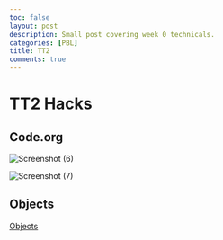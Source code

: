 ```yaml
---
toc: false
layout: post
description: Small post covering week 0 technicals.
categories: [PBL]
title: TT2
comments: true
---
```

# TT2 Hacks

## Code.org 
![Screenshot (6)](https://user-images.githubusercontent.com/89223461/188698195-676d226d-b49c-47b4-84b0-82937185b3ac.png)

![Screenshot (7)](https://user-images.githubusercontent.com/89223461/188698213-de955ef5-b14d-4646-a613-4884c45828fc.png)

## Objects

[Objects](https://gabrielboudreau.github.io/CSPAT1/2022/09/06/objects.html)
